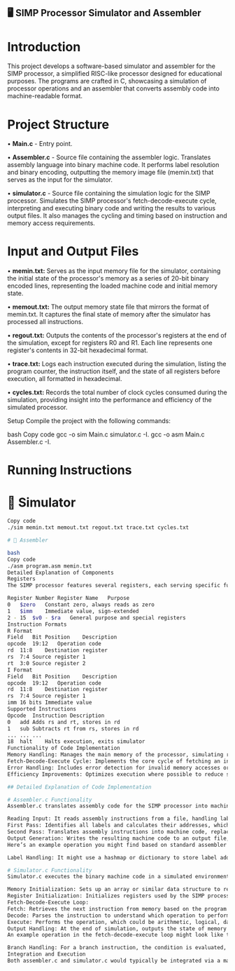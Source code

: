 ## 🖥️ SIMP Processor Simulator and Assembler

# Introduction

This project develops a software-based simulator and assembler for the SIMP processor, a simplified RISC-like processor designed for educational purposes. The programs are crafted in C, showcasing a simulation of processor operations and an assembler that converts assembly code into machine-readable format.

# Project Structure
•	**Main.c** - Entry point.

•	**Assembler.c** - Source file containing the assembler logic.
    Translates assembly language into binary machine code. It performs label resolution and binary encoding, outputting the memory image file (memin.txt) that serves as the input for the simulator.
    
•	**simulator.c** - Source file containing the simulation logic for the SIMP processor.
    Simulates the SIMP processor's fetch-decode-execute cycle, interpreting and executing binary code and writing the results to various output files. It also manages the cycling and timing based on instruction and memory access requirements.
    

# Input and Output Files
•	**memin.txt:** Serves as the input memory file for the simulator, containing the initial state of the processor's memory as a series of 20-bit binary encoded lines, representing the loaded machine code and initial memory state.

•	**memout.txt:** The output memory state file that mirrors the format of memin.txt. It captures the final state of memory after the simulator has processed all instructions.

•	**regout.txt:** Outputs the contents of the processor's registers at the end of the simulation, except for registers R0 and R1. Each line represents one register's contents in 32-bit hexadecimal format.

•	**trace.txt:** Logs each instruction executed during the simulation, listing the program counter, the instruction itself, and the state of all registers before execution, all formatted in hexadecimal.

•	**cycles.txt:** Records the total number of clock cycles consumed during the simulation, providing insight into the performance and efficiency of the simulated processor.

Setup
Compile the project with the following commands:

bash
Copy code
gcc -o sim Main.c simulator.c -I.
gcc -o asm Main.c Assembler.c -I.

# Running Instructions
# 🚀 Simulator

``` bash
Copy code
./sim memin.txt memout.txt regout.txt trace.txt cycles.txt

# 📝 Assembler

bash
Copy code
./asm program.asm memin.txt
Detailed Explanation of Components
Registers
The SIMP processor features several registers, each serving specific functions:

Register Number	Register Name	Purpose
0	$zero	Constant zero, always reads as zero
1	$imm	Immediate value, sign-extended
2 - 15	$v0 - $ra	General purpose and special registers
Instruction Formats
R Format
Field	Bit Position	Description
opcode	19:12	Operation code
rd	11:8	Destination register
rs	7:4	Source register 1
rt	3:0	Source register 2
I Format
Field	Bit Position	Description
opcode	19:12	Operation code
rd	11:8	Destination register
rs	7:4	Source register 1
imm	16 bits	Immediate value
Supported Instructions
Opcode	Instruction	Description
0	add	Adds rs and rt, stores in rd
1	sub	Subtracts rt from rs, stores in rd
...	...	...
18	halt	Halts execution, exits simulator
Functionality of Code Implementation
Memory Handling: Manages the main memory of the processor, simulating reads and writes.
Fetch-Decode-Execute Cycle: Implements the core cycle of fetching an instruction, decoding it, and then executing it to simulate real processor behavior.
Error Handling: Includes error detection for invalid memory accesses or illegal instructions.
Efficiency Improvements: Optimizes execution where possible to reduce simulation time without compromising the accuracy of the processor simulation.

## Detailed Explanation of Code Implementation

# Assembler.c Functionality
Assembler.c translates assembly code for the SIMP processor into machine code. Here’s what each part does based on typical assembler tasks:

Reading Input: It reads assembly instructions from a file, handling labels and directives.
First Pass: Identifies all labels and calculates their addresses, which is crucial for branching and data referencing.
Second Pass: Translates assembly instructions into machine code, replacing labels with their resolved addresses.
Output Generation: Writes the resulting machine code to an output file, typically in a format that the simulator can read directly.
Here’s an example operation you might find based on standard assembler behavior:

Label Handling: It might use a hashmap or dictionary to store label addresses encountered in the first pass, then replace these labels in the second pass with actual numeric addresses.

# Simulator.c Functionality
Simulator.c executes the binary machine code in a simulated environment. Here’s the breakdown of its tasks:

Memory Initialization: Sets up an array or similar data structure to represent memory.
Register Initialization: Initializes registers used by the SIMP processor, including general-purpose and special-purpose registers.
Fetch-Decode-Execute Loop:
Fetch: Retrieves the next instruction from memory based on the program counter.
Decode: Parses the instruction to understand which operation to perform and which registers or memory addresses are involved.
Execute: Performs the operation, which could be arithmetic, logical, data movement, or control flow change.
Output Handling: At the end of simulation, outputs the state of memory and registers, and possibly a trace of execution steps.
An example operation in the fetch-decode-execute loop might look like this:

Branch Handling: For a branch instruction, the condition is evaluated, and the program counter is updated to point to the target instruction if the condition is true.
Integration and Execution
Both assembler.c and simulator.c would typically be integrated via a main function or script that handles which component to execute based on user input. This would involve parsing command-line arguments, initializing necessary resources, and handling any file I/O operations required for reading input and writing output.


